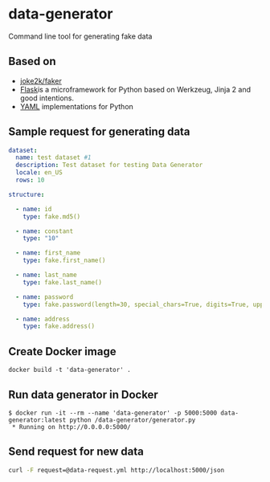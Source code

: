# data-generator

Command line tool for generating fake data

## Based on

- [joke2k/faker](https://github.com/joke2k/faker)
- [Flask](http://flask.pocoo.org/)is a microframework for Python based on Werkzeug, Jinja 2 and good intentions. 
- [YAML](http://pyyaml.org/) implementations for Python


## Sample request for generating data

```yaml
dataset: 
  name: test dataset #1
  description: Test dataset for testing Data Generator
  locale: en_US
  rows: 10

structure:

  - name: id
    type: fake.md5()

  - name: constant
    type: "10"

  - name: first_name
    type: fake.first_name()

  - name: last_name
    type: fake.last_name()

  - name: password
    type: fake.password(length=30, special_chars=True, digits=True, upper_case=True, lower_case=True)

  - name: address
    type: fake.address()
```

## Create Docker image

```
docker build -t 'data-generator' . 
```

## Run data generator in Docker

```
$ docker run -it --rm --name 'data-generator' -p 5000:5000 data-generator:latest python /data-generator/generator.py
 * Running on http://0.0.0.0:5000/
```

## Send request for new data

```sh
curl -F request=@data-request.yml http://localhost:5000/json
```
